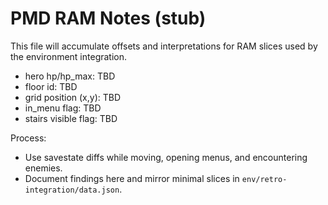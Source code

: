 # PMD RAM Notes (stub)

This file will accumulate offsets and interpretations for RAM slices used by the environment integration.

- hero hp/hp_max: TBD
- floor id: TBD
- grid position (x,y): TBD
- in_menu flag: TBD
- stairs visible flag: TBD

Process:
- Use savestate diffs while moving, opening menus, and encountering enemies.
- Document findings here and mirror minimal slices in `env/retro-integration/data.json`.